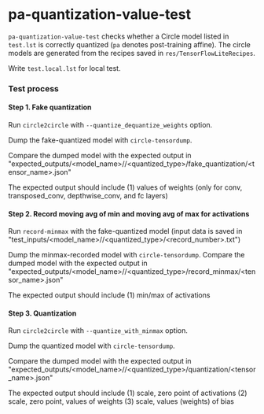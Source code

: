 # pa-quantization-value-test

`pa-quantization-value-test` checks whether a Circle model listed in `test.lst` is correctly quantized (`pa` denotes post-training affine). The circle models are generated from the recipes saved in `res/TensorFlowLiteRecipes`.

Write `test.local.lst` for local test.

### Test process

#### Step 1. Fake quantization

Run `circle2circle` with `--quantize_dequantize_weights` option.

Dump the fake-quantized model with `circle-tensordump`.

Compare the dumped model with the expected output in "expected_outputs/<model_name>/<granularity>/<quantized_type>/fake_quantization/<tensor_name>.json"

The expected output should include
 (1) values of weights (only for conv, transposed_conv, depthwise_conv, and fc layers)

#### Step 2. Record moving avg of min and moving avg of max for activations

Run `record-minmax` with the fake-quantized model (input data is saved in "test_inputs/<model_name>/<granularity>/<quantized_type>/<record_number>.txt")

Dump the minmax-recorded model with `circle-tensordump`.
Compare the dumped model with the expected output in "expected_outputs/<model_name>/<granularity>/<quantized_type>/record_minmax/<tensor_name>.json"

The expected output should include
 (1) min/max of activations

#### Step 3. Quantization

Run `circle2circle` with `--quantize_with_minmax` option.

Dump the quantized model with `circle-tensordump`.

Compare the dumped model with the expected output in "expected_outputs/<model_name>/<granularity>/<quantized_type>/quantization/<tensor_name>.json"

The expected output should include
 (1) scale, zero point of activations
 (2) scale, zero point, values of weights
 (3) scale, values (weights) of bias
